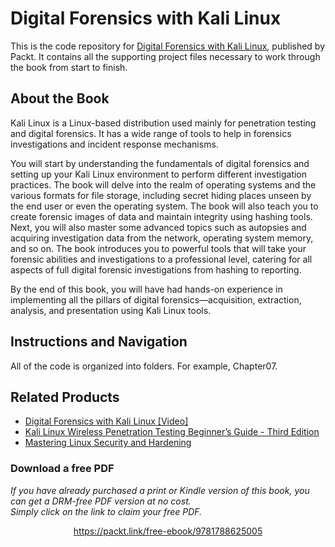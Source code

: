# Digital Forensics with Kali Linux
This is the code repository for [Digital Forensics with Kali Linux](https://www.packtpub.com/networking-and-servers/digital-forensics-kali-linux-0?utm_source=github&utm_medium=repository&utm_campaign=9781788625005), published by Packt. It contains all the supporting project files necessary to work through the book from start to finish.

## About the Book

Kali Linux is a Linux-based distribution used mainly for penetration testing and digital forensics. It has a wide range of tools to help in forensics investigations and incident response mechanisms.

You will start by understanding the fundamentals of digital forensics and setting up your Kali Linux environment to perform different investigation practices. The book will delve into the realm of operating systems and the various formats for file storage, including secret hiding places unseen by the end user or even the operating system. The book will also teach you to create forensic images of data and maintain integrity using hashing tools. Next, you will also master some advanced topics such as autopsies and acquiring investigation data from the network, operating system memory, and so on. The book introduces you to powerful tools that will take your forensic abilities and investigations to a professional level, catering for all aspects of full digital forensic investigations from hashing to reporting.

By the end of this book, you will have had hands-on experience in implementing all the pillars of digital forensics—acquisition, extraction, analysis, and presentation using Kali Linux tools.

## Instructions and Navigation

All of the code is organized into folders. For example, Chapter07.

## Related Products

* [Digital Forensics with Kali Linux [Video]](https://www.packtpub.com/networking-and-servers/digital-forensics-kali-linux?utm_source=github&utm_medium=repository&utm_campaign=9781783989225)
* [Kali Linux Wireless Penetration Testing Beginner’s Guide - Third Edition](https://www.packtpub.com/networking-and-servers/kali-linux-wireless-penetration-testing-beginner%E2%80%99s-guide-third-edition?utm_source=github&utm_medium=repository&utm_campaign=9781788831925)
* [Mastering Linux Security and Hardening](https://www.packtpub.com/networking-and-servers/mastering-linux-security-and-hardening?utm_source=github&utm_medium=repository&utm_campaign=9781788620307)

### Download a free PDF

 <i>If you have already purchased a print or Kindle version of this book, you can get a DRM-free PDF version at no cost.<br>Simply click on the link to claim your free PDF.</i>
<p align="center"> <a href="https://packt.link/free-ebook/9781788625005">https://packt.link/free-ebook/9781788625005 </a> </p>